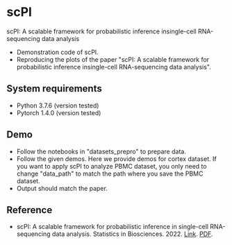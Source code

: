 # scPI
scPI: A scalable framework for probabilistic inference insingle-cell RNA-sequencing data analysis
+ Demonstration code of scPI.
+ Reproducing the plots of the paper "scPI: A scalable framework for probabilistic inference insingle-cell RNA-sequencing data analysis".

## System requirements
+ Python 3.7.6 (version tested)
+ Pytorch 1.4.0 (version tested)

## Demo 
+ Follow the notebooks in "datasets_prepro" to prepare data.
+ Follow the given demos. Here we provide demos for cortex dataset. If you want to apply scPI to analyze PBMC dataset, you only need to change "data_path" to match the path where you save the PBMC dataset.
+ Output should match the paper.

## Reference
+ scPI: A scalable framework for probabilistic inference in single-cell RNA-sequencing data analysis. Statistics in Biosciences. 2022. [Link](https://link.springer.com/article/10.1007/s12561-022-09335-9). [PDF](https://rdcu.be/cF7IV).


